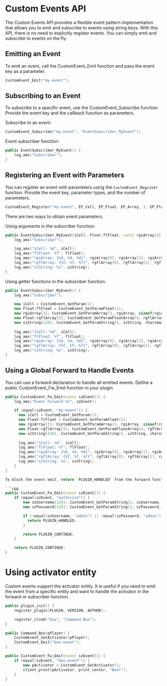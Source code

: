# Custom Events API
The Custom Events API provides a flexible event pattern implementation that allows you to emit and subscribe to events using string keys. With this API, there is no need to explicitly register events. You can simply emit and subscribe to events on the fly.

## Emitting an Event
To emit an event, call the CustomEvent_Emit function and pass the event key as a parameter.

```cpp
CustomEvent_Emit("my-event");
```

## Subscribing to an Event
To subscribe to a specific event, use the CustomEvent_Subscribe function. Provide the event key and the callback function as parameters.

Subscribe to an event:

```cpp
CustomEvent_Subscribe("my-event", "EventSubscriber_MyEvent");
```

Event subscriber function:

```cpp
public EventSubscriber_MyEvent() {
    log_amx("Subscriber");
}
```

## Registering an Event with Parameters
You can register an event with parameters using the `CustomEvent_Register` function. Provide the event key, parameter types, and the number of parameters.

```cpp
CustomEvent_Register("my-event", EP_Cell, EP_Float, EP_Array, 3, EP_FloatArray, 3, EP_String, EP_Cell);
```

There are two ways to obtain event parameters.

Using arguments in the subscriber function:
```cpp
public EventSubscriber_MyEvent(iCell, Float:flFloat, const rgiArray[3], const Float:rgflArray[3], const szString[]) {
    log_amx("Subscriber");

    log_amx("iCell: %d", iCell);
    log_amx("flFloat: %f", flFloat);
    log_amx("rgiArray: {%d, %d, %d}", rgiArray[0], rgiArray[1], rgiArray[2]);
    log_amx("rgflArray: {%f, %f, %f}", rgflArray[0], rgflArray[1], rgflArray[2]);
    log_amx("szString: %s", szString);
}
```

Using getter functions in the subscriber function:

```cpp
public EventSubscriber_MyEvent() {
    log_amx("Subscriber");

    new iCell = CustomEvent_GetParam(1);
    new Float:flFloat = CustomEvent_GetParamFloat(2);
    new rgiArray[3]; CustomEvent_GetParamArray(3, rgiArray, sizeof(rgiArray));
    new Float:rgflArray[3]; CustomEvent_GetParamFloatArray(4, rgflArray, sizeof(rgflArray));
    new szString[128]; CustomEvent_GetParamString(5, szString, charsmax(szString));
    
    log_amx("iCell: %d", iCell);
    log_amx("flFloat: %f", flFloat);
    log_amx("rgiArray: {%d, %d, %d}", rgiArray[0], rgiArray[1], rgiArray[2]);
    log_amx("rgflArray: {%f, %f, %f}", rgflArray[0], rgflArray[1], rgflArray[2]);
    log_amx("szString: %s", szString);
}
```

## Using a Global Forward to Handle Events
You can use a forward declaration to handle all emitted events. Define a public CustomEvent_Fw_Emit function in your plugin.

```cpp
public CustomEvent_Fw_Emit(const szEvent[]) {
    log_amx("Event Forward %s", szEvent);

    if (equal(szEvent, "my-event")) {
      new iCell = CustomEvent_GetParam(1);
      new Float:flFloat = CustomEvent_GetParamFloat(2);
      new rgiArray[3]; CustomEvent_GetParamArray(3, rgiArray, sizeof(rgiArray));
      new Float:rgflArray[3]; CustomEvent_GetParamFloatArray(4, rgflArray, sizeof(rgflArray));
      new szString[128]; CustomEvent_GetParamString(5, szString, charsmax(szString));
      
      log_amx("iCell: %d", iCell);
      log_amx("flFloat: %f", flFloat);
      log_amx("rgiArray: {%d, %d, %d}", rgiArray[0], rgiArray[1], rgiArray[2]);
      log_amx("rgflArray: {%f, %f, %f}", rgflArray[0], rgflArray[1], rgflArray[2]);
      log_amx("szString: %s", szString);
    }
}

To block the event emit, return `PLUGIN_HANDLED` from the forward function. It will stop subscribers from being called.

```cpp
public CustomEvent_Fw_Emit(const szEvent[]) {
    if (equal(szEvent, "authorize")) {
        new szUsername[128]; CustomEvent_GetParamString(1, szUsername, charsmax(szUsername));
        new szPassword[128]; CustomEvent_GetParamString(2, szPassword, charsmax(szPassword));

        if (!equal(szUsername, "admin") || !equal(szPassword, "admin")) {
          return PLUGIN_HANDLED;
        }

        return PLUGIN_CONTINUE;
    }

    return PLUGIN_CONTINUE;
}
```

# Using activator entity
Custom events support the activator entity. It is useful if you need to emit the event from a specific entity and want to handle the activator in the forward or subscriber function.

```cpp
public plugin_init() {
    register_plugin(PLUGIN, VERSION, AUTHOR);

    register_clcmd("boo", "Command_Boo");
}

public Command_Boo(pPlayer) {
    CustomEvent_SetActivator(pPlayer);
    CustomEvent_Emit("boo-event");
}

public CustomEvent_Fw_Emit(const szEvent[]) {
    if (equal(szEvent, "boo-event")) {
        new pActivator = CustomEvent_GetActivator();
        client_print(pActivator, print_center, "Boo!");
    }
}
```
